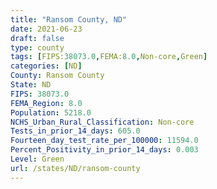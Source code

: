 ```yaml
---
title: "Ransom County, ND"
date: 2021-06-23
draft: false
type: county
tags: [FIPS:38073.0,FEMA:8.0,Non-core,Green]
categories: [ND]
County: Ransom County
State: ND
FIPS: 38073.0
FEMA_Region: 8.0
Population: 5218.0
NCHS_Urban_Rural_Classification: Non-core
Tests_in_prior_14_days: 605.0
Fourteen_day_test_rate_per_100000: 11594.0
Percent_Positivity_in_prior_14_days: 0.003
Level: Green
url: /states/ND/ransom-county
---
```



